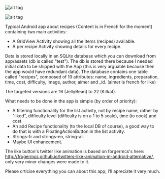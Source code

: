 ![alt tag](https://cloud.githubusercontent.com/assets/12183061/20081495/da4f9b4c-a547-11e6-92a2-75f9a1b3fb04.jpg)

![alt tag](https://cloud.githubusercontent.com/assets/12183061/20081497/db491776-a547-11e6-860d-4a54793851cd.jpg)

Typical Android app about recipes (Content is in French for the moment) containing two main activities:
- A GridView Activity showing all the items (recipes) available.
- A per recipe Activity showing details for every recipe.

Data is stored locally in an SQLite database which you can download from app/assets (db is called "test"). The db is stored there because I needed initial data to be shipped with the App (this is very arguable because then the app would have redundant data).
The database contains one table called "recipes", composed of 10 attributes:
name, ingredients, preparation, time, cost, difficulty, image, author, aimer and _id. (aimer is french for like)

The targeted versions are 16 (JellyBean) to 22 (Kitkat).

What needs to be done in the app is simple (by order of priority):
- A filtering functionality for the list activity, not by recipe name, rather by "liked", difficulty level (difficulty is on a 1 to 5 scale), time (to cook) and cost.
- An add Recipe functionality (to the local DB of course), a good way to do that is with a FloatingActionButton in the list activity.
- Strings-fr and strings-en, string-ar.
- Maybe UI enhancement.

The like button's twitter like animation is based on forgermcs's here: http://frogermcs.github.io/twitters-like-animation-in-android-alternative/, only very minor changes were made to it.

Please crticise everything you can about this app, I'll apreciate it very much.
